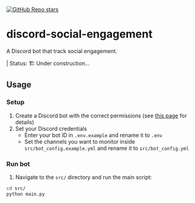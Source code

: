 [![GitHub Repo stars](https://img.shields.io/github/stars/ruankie/discord-social-engagement)](https://github.com/ruankie/discord-social-engagement)

# discord-social-engagement
A Discord bot that track social engagement.

| Status: 🏗️ Under construction...

## Usage

### Setup
1. Create a Discord bot with the correct permissions (see [this page](https://discordpy.readthedocs.io/en/stable/discord.html#discord-intro) for details)
2. Set your Discord credentials
    - Enter your bot ID in `.env.example` and rename it to `.env`
    - Set the channels you want to monitor inside `src/bot_config.example.yml` and rename it to `src/bot_config.yml`

### Run bot
1. Navigate to the `src/` directory and run the main script:
```bash
cd src/
python main.py
```
